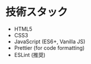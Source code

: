 # 技術スタック

- HTML5
- CSS3
- JavaScript (ES6+, Vanilla JS)
- Prettier (for code formatting)
- ESLint (推奨)

